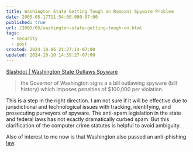 ```yaml
---
title: Washington State Getting Tough on Rampant Spyware Problem
date: 2005-05-17T11:54:00.000-07:00
published: true
url: /2005/05/washington-state-getting-tough-on.html
tags:
  - security
  - post
created: 2024-10-06 21:27:14-07:00
updated: 2024-10-10 14:59:27-07:00
---
```


[Slashdot | Washington State Outlaws Spyware](https://yro.slashdot.org/yro/05/05/17/182218.shtml?tid=158&tid=17 "Slashdot | Washington State Outlaws Spyware")  
  

>   
> the Governor of Washington signs a a bill outlawing spyware (bill history) which imposes penalties of $100,000 per violation.  

  
  
This is a step in the right direction. I am not sure if it will be effective due to jurisdictional and technological issues with tracking, identifying, and prosecuting purveyors of spyware. The anti-spam legislation in the state and federal laws has not exactly dramatically curbed spam. But this clarification of the computer crime statutes is helpful to avoid ambiguity.  
  
Also of interest to me now is that Washington also passed an anti-phishing [law](https://www.leg.wa.gov/pub/billinfo/2005-06/Htm/Bills/Session%20Law%202005/1888-S2.SL.htm).